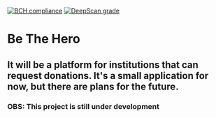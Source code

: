 [![BCH compliance](https://bettercodehub.com/edge/badge/FMKani/BeTheHeroProject?branch=master)](https://bettercodehub.com/)
[![DeepScan grade](https://deepscan.io/api/teams/8432/projects/10621/branches/149277/badge/grade.svg)](https://deepscan.io/dashboard#view=project&tid=8432&pid=10621&bid=149277)
# Be The Hero

## It will be a platform for institutions that can request donations. It's a small application for now, but there are plans for the future.


### OBS: This project is still under development
